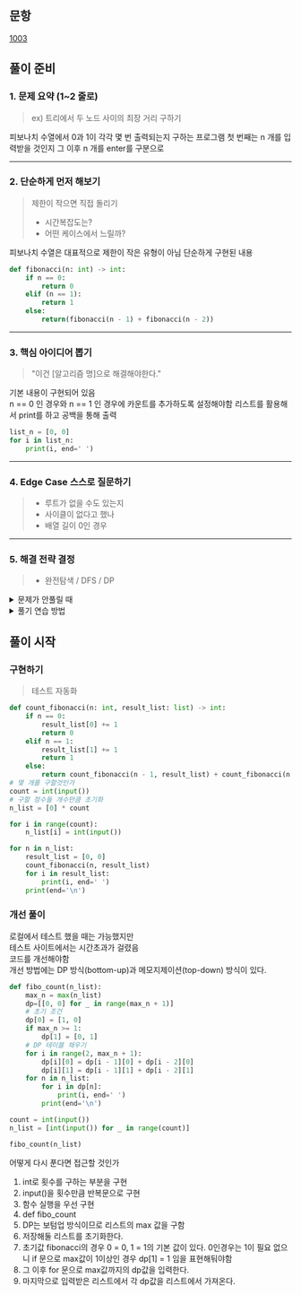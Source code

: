 ## 문항
[1003](https://www.acmicpc.net/problem/1003)

풀이 준비
---
### 1. 문제 요약 (1~2 줄로)
> ex) 트리에서 두 노드 사이의 최장 거리 구하기

피보나치 수열에서 0과 1이 각각 몇 번 출력되는지 구하는 프로그램
첫 번째는 n 개를 입력받을 것인지
그 이후 n 개를 enter를 구분으로 

---
### 2. 단순하게 먼저 해보기
> 제한이 작으면 직접 돌리기
> - 시간복잡도는?
> - 어떤 케이스에서 느릴까?

피보나치 수열은 대표적으로 제한이 작은 유형이 아님
단순하게 구현된 내용

```python
def fibonacci(n: int) -> int:
    if n == 0:
        return 0
    elif (n == 1):
        return 1
    else:
        return(fibonacci(n - 1) + fibonacci(n - 2))
```

---
### 3. 핵심 아이디어 뽑기
> "이건 \[알고리즘 명]으로 해결해야한다."

기본 내용이 구현되어 있음  
n == 0 인 경우와 n == 1 인 경우에 카운트를 추가하도록 설정해야함
리스트를 활용해서 print를 하고 공백을 통해 출력
```python
list_n = [0, 0]
for i in list_n:
    print(i, end=' ')
```

---
### 4. Edge Case 스스로 질문하기
> - 루트가 없을 수도 있는지
> - 사이클이 없다고 했나
> - 배열 길이 0인 경우



---
### 5. 해결 전략 결정
> - 완전탐색 / DFS / DP

<details>
<summary>문제가 안풀릴 때</summary>

1. 놓친 조건은 없는가?
2. 단순하게 풀기라도 풀 수는 있는가?
3. 비슷한 문제를 본 적 있나?
4. 핵심 아이디어 한 줄로 요약하면 뭘까?
5. 내가 이 문제를 만든다면 어떤 구조일까?

</details>

<details>
<summary>풀기 연습 방법</summary>

Tree Diameter 문제 인 경우
-> 가중치가 있다면?
-> 노드가 아니라 엣지가 기준이면?
-> 루트가 없으면 어떻게 해야 하지?

한 문제를 깊게 파는 것

</details>

풀이 시작
---

### 구현하기
> 테스트 자동화

```python
def count_fibonacci(n: int, result_list: list) -> int:
    if n == 0:
        result_list[0] += 1
        return 0
    elif n == 1:
        result_list[1] += 1
        return 1
    else:
        return count_fibonacci(n - 1, result_list) + count_fibonacci(n - 2, result_list)
# 몇 개를 구할것인가
count = int(input())
# 구할 정수들 개수만큼 초기화
n_list = [0] * count

for i in range(count):
    n_list[i] = int(input())

for n in n_list:
    result_list = [0, 0]
    count_fibonacci(n, result_list)
    for i in result_list:
        print(i, end=' ')
    print(end='\n')
```

### 개선 풀이
로컬에서 테스트 했을 때는 가능했지만  
테스트 사이트에서는 시간초과가 걸렸음  
코드를 개선해야함  
개선 방법에는 DP 방식(bottom-up)과 메모지제이션(top-down) 방식이 있다.  


```python
def fibo_count(n_list):
    max_n = max(n_list)
    dp=[[0, 0] for _ in range(max_n + 1)]
    # 초기 조건
    dp[0] = [1, 0]
    if max_n >= 1:
        dp[1] = [0, 1]
    # DP 테이블 채우기
    for i in range(2, max_n + 1):
        dp[i][0] = dp[i - 1][0] + dp[i - 2][0]
        dp[i][1] = dp[i - 1][1] + dp[i - 2][1]
    for n in n_list:
        for i in dp[n]:
            print(i, end=' ')
        print(end='\n')

count = int(input())
n_list = [int(input()) for _ in range(count)]

fibo_count(n_list)
```

어떻게 다시 푼다면 접근할 것인가
1. int로 횟수를 구하는 부분을 구현
2. input()을 횟수만큼 반복문으로 구현
3. 함수 실행을 우선 구현
4. def fibo_count
5. DP는 보텀업 방식이므로 리스트의 max 값을 구함
6. 저장해둘 리스트를 초기화한다. 
7. 초기값 fibonacci의 경우 0 = 0, 1 = 1의 기본 값이 있다. 0인경우는 1이 필요 없으니 if 문으로 max값이 1이상인 경우 dp\[1] = 1 임을 표현해둬야함
8. 그 이후 for 문으로 max값까지의 dp값을 입력한다.
9. 마지막으로 입력받은 리스트에서 각 dp값을 리스트에서 가져온다.